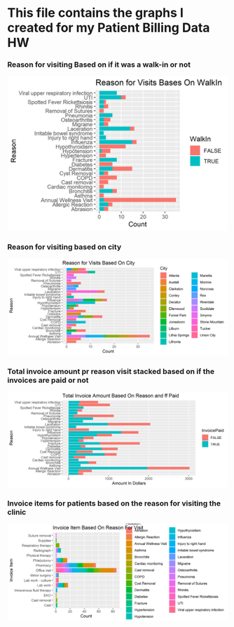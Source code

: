 # This file contains the graphs I created for my Patient Billing Data HW

### Reason for visiting Based on if it was a walk-in or not
![alt text](https://github.com/Gavin-McCorry/Data-332/blob/main/Patient%20Billing%20Data%20HW/Reason%20For%20Visiting-WalkIn%20Plot.png)

### Reason for visiting based on city
![alt text](https://github.com/Gavin-McCorry/Data-332/blob/main/Patient%20Billing%20Data%20HW/Reason%20For%20Visiting%20Plot-City.png)

### Total invoice amount pr reason visit stacked based on if the invoices are paid or not
![alt text](https://github.com/Gavin-McCorry/Data-332/blob/main/Patient%20Billing%20Data%20HW/Total%20Invoice%20Amount.png)

### Invoice items for patients based on the reason for visiting the clinic
![alt text](https://github.com/Gavin-McCorry/Data-332/blob/main/Patient%20Billing%20Data%20HW/Invoice%20Item%20Bases%20on%20Reason%20For%20Visit.png)

